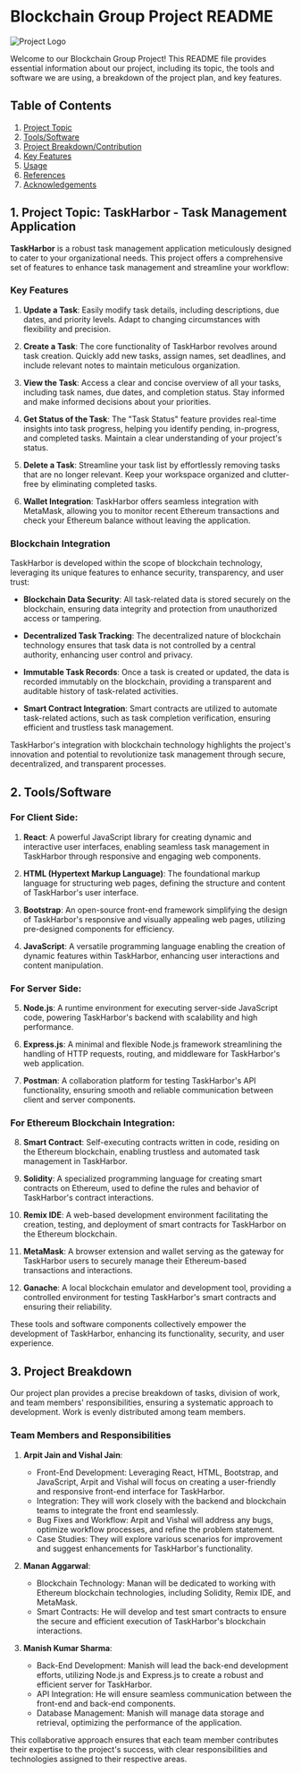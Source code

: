 # Blockchain Group Project README

![Project Logo](project_logo.png)

Welcome to our Blockchain Group Project! This README file provides essential information about our project, including its topic, the tools and software we are using, a breakdown of the project plan, and key features.

## Table of Contents

1. [Project Topic](#project-topic)
2. [Tools/Software](#toolssoftware)
3. [Project Breakdown/Contribution](#project-breakdown)
4. [Key Features](#key-features)
5. [Usage](#usage)
6. [References](#references)
7. [Acknowledgements](#acknowledgements)
## 1. Project Topic: TaskHarbor - Task Management Application

**TaskHarbor** is a robust task management application meticulously designed to cater to your organizational needs. This project offers a comprehensive set of features to enhance task management and streamline your workflow:

### Key Features

1. **Update a Task**: Easily modify task details, including descriptions, due dates, and priority levels. Adapt to changing circumstances with flexibility and precision.

2. **Create a Task**: The core functionality of TaskHarbor revolves around task creation. Quickly add new tasks, assign names, set deadlines, and include relevant notes to maintain meticulous organization.

3. **View the Task**: Access a clear and concise overview of all your tasks, including task names, due dates, and completion status. Stay informed and make informed decisions about your priorities.

4. **Get Status of the Task**: The "Task Status" feature provides real-time insights into task progress, helping you identify pending, in-progress, and completed tasks. Maintain a clear understanding of your project's status.

5. **Delete a Task**: Streamline your task list by effortlessly removing tasks that are no longer relevant. Keep your workspace organized and clutter-free by eliminating completed tasks.

6. **Wallet Integration**: TaskHarbor offers seamless integration with MetaMask, allowing you to monitor recent Ethereum transactions and check your Ethereum balance without leaving the application.

### Blockchain Integration

TaskHarbor is developed within the scope of blockchain technology, leveraging its unique features to enhance security, transparency, and user trust:

- **Blockchain Data Security**: All task-related data is stored securely on the blockchain, ensuring data integrity and protection from unauthorized access or tampering.

- **Decentralized Task Tracking**: The decentralized nature of blockchain technology ensures that task data is not controlled by a central authority, enhancing user control and privacy.

- **Immutable Task Records**: Once a task is created or updated, the data is recorded immutably on the blockchain, providing a transparent and auditable history of task-related activities.

- **Smart Contract Integration**: Smart contracts are utilized to automate task-related actions, such as task completion verification, ensuring efficient and trustless task management.

TaskHarbor's integration with blockchain technology highlights the project's innovation and potential to revolutionize task management through secure, decentralized, and transparent processes.

## 2. Tools/Software

### For Client Side:

1. **React**: A powerful JavaScript library for creating dynamic and interactive user interfaces, enabling seamless task management in TaskHarbor through responsive and engaging web components.

2. **HTML (Hypertext Markup Language)**: The foundational markup language for structuring web pages, defining the structure and content of TaskHarbor's user interface.

3. **Bootstrap**: An open-source front-end framework simplifying the design of TaskHarbor's responsive and visually appealing web pages, utilizing pre-designed components for efficiency.

4. **JavaScript**: A versatile programming language enabling the creation of dynamic features within TaskHarbor, enhancing user interactions and content manipulation.

### For Server Side:

5. **Node.js**: A runtime environment for executing server-side JavaScript code, powering TaskHarbor's backend with scalability and high performance.

6. **Express.js**: A minimal and flexible Node.js framework streamlining the handling of HTTP requests, routing, and middleware for TaskHarbor's web application.

7. **Postman**: A collaboration platform for testing TaskHarbor's API functionality, ensuring smooth and reliable communication between client and server components.

### For Ethereum Blockchain Integration:

8. **Smart Contract**: Self-executing contracts written in code, residing on the Ethereum blockchain, enabling trustless and automated task management in TaskHarbor.

9. **Solidity**: A specialized programming language for creating smart contracts on Ethereum, used to define the rules and behavior of TaskHarbor's contract interactions.

10. **Remix IDE**: A web-based development environment facilitating the creation, testing, and deployment of smart contracts for TaskHarbor on the Ethereum blockchain.

11. **MetaMask**: A browser extension and wallet serving as the gateway for TaskHarbor users to securely manage their Ethereum-based transactions and interactions.

12. **Ganache**: A local blockchain emulator and development tool, providing a controlled environment for testing TaskHarbor's smart contracts and ensuring their reliability.

These tools and software components collectively empower the development of TaskHarbor, enhancing its functionality, security, and user experience.

## 3. Project Breakdown

Our project plan provides a precise breakdown of tasks, division of work, and team members' responsibilities, ensuring a systematic approach to development. Work is evenly distributed among team members.

### Team Members and Responsibilities

1. **Arpit Jain and Vishal Jain**:
   - Front-End Development: Leveraging React, HTML, Bootstrap, and JavaScript, Arpit and Vishal will focus on creating a user-friendly and responsive front-end interface for TaskHarbor.
   - Integration: They will work closely with the backend and blockchain teams to integrate the front end seamlessly.
   - Bug Fixes and Workflow: Arpit and Vishal will address any bugs, optimize workflow processes, and refine the problem statement.
   - Case Studies: They will explore various scenarios for improvement and suggest enhancements for TaskHarbor's functionality.

2. **Manan Aggarwal**:
   - Blockchain Technology: Manan will be dedicated to working with Ethereum blockchain technologies, including Solidity, Remix IDE, and MetaMask.
   - Smart Contracts: He will develop and test smart contracts to ensure the secure and efficient execution of TaskHarbor's blockchain interactions.

3. **Manish Kumar Sharma**:
   - Back-End Development: Manish will lead the back-end development efforts, utilizing Node.js and Express.js to create a robust and efficient server for TaskHarbor.
   - API Integration: He will ensure seamless communication between the front-end and back-end components.
   - Database Management: Manish will manage data storage and retrieval, optimizing the performance of the application.

This collaborative approach ensures that each team member contributes their expertise to the project's success, with clear responsibilities and technologies assigned to their respective areas.

